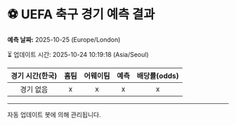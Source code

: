 # ⚽️ UEFA 축구 경기 예측 결과

**예측 날짜:** 2025-10-25 (Europe/London)

⏳ 업데이트 시간: 2025-10-24 10:19:18 (Asia/Seoul)

| 경기 시간(한국) | 홈팀 | 어웨이팀 | 예측 | 배당률(odds) |
|:-------------:|:-----:|:-------:|:-----:|:------------:|
| 경기 없음 | x | x | x | x |

---
자동 업데이트 봇에 의해 관리됩니다.
